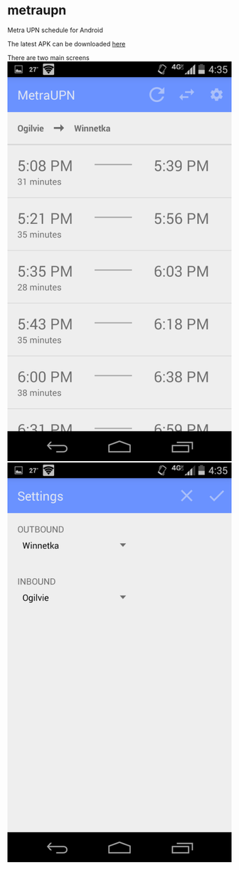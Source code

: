 # metraupn
Metra UPN schedule for Android

The latest APK can be downloaded [here](https://github.com/lucasmoellers/metraupn/blob/master/latest/app-release.apk?raw=true)

There are two main screens
![main](/latest/main.png)
![settings](/latest/settings.png)
